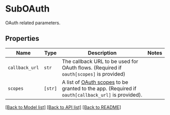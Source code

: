 # SubOAuth

OAuth related parameters.

## Properties
Name | Type | Description | Notes
------------ | ------------- | ------------- | -------------
| `callback_url` | ```str``` |  The callback URL to be used for OAuth flows. (Required if `oauth[scopes]` is provided)  |  |
| `scopes` | ```[str]``` |  A list of [OAuth scopes](/api/reference/tag/OAuth) to be granted to the app. (Required if `oauth[callback_url]` is provided).  |  |

[[Back to Model list]](../README.md#documentation-for-models) [[Back to API list]](../README.md#documentation-for-api-endpoints) [[Back to README]](../README.md)


